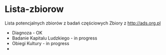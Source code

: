 # Lista-zbiorow
Lista potencjalnych zbiorów z badań częściowych
Zbiory z  http://ads.org.pl

* Diagnoza - OK
* Badanie Kapitalu Ludzkiego - in progress
* Obiegi Kultury - in progress
* 

